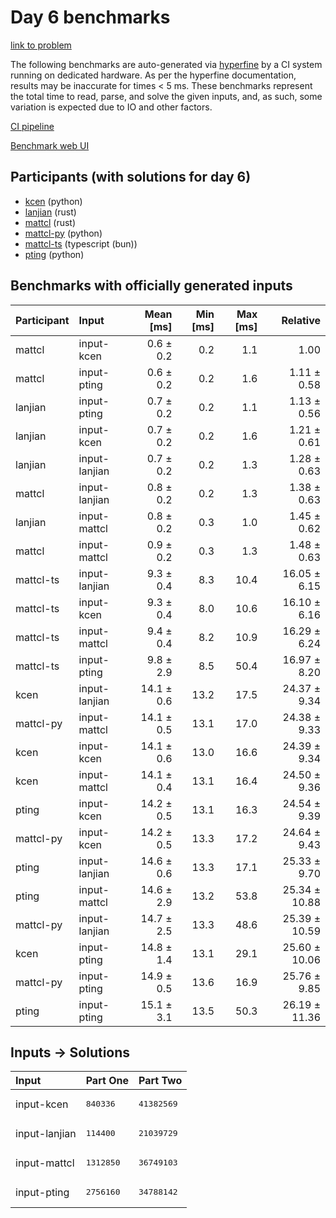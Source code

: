 # Day 6 benchmarks

[link to problem](https://adventofcode.com/2023/day/6)

The following benchmarks are auto-generated via
[hyperfine](https://github.com/sharkdp/hyperfine) by a CI system running on
dedicated hardware. As per the hyperfine documentation, results may be
inaccurate for times < 5 ms. These benchmarks represent the total time to read,
parse, and solve the given inputs, and, as such, some variation is expected due
to IO and other factors.

[CI pipeline](http://ci.papercode.net:8080/teams/main/pipelines/aoc2023)

[Benchmark web UI](https://aoc.ancalagon.black)


## Participants (with solutions for day 6)

- [kcen](https://github.com/kcen/aoc2023) (python)
- [lanjian](https://github.com/lanjian/aoc-2023) (rust)
- [mattcl](https://github.com/mattcl/aoc2023) (rust)
- [mattcl-py](https://github.com/mattcl/aoc2023-py) (python)
- [mattcl-ts](https://github.com/mattcl/aoc2023-js) (typescript (bun))
- [pting](https://github.com/pting/aoc2023) (python)


## Benchmarks with officially generated inputs

| Participant | Input | Mean [ms] | Min [ms] | Max [ms] | Relative |
|:---|:---|---:|---:|---:|---:|
| mattcl | input-kcen | 0.6 ± 0.2 | 0.2 | 1.1 | 1.00 |
| mattcl | input-pting | 0.6 ± 0.2 | 0.2 | 1.6 | 1.11 ± 0.58 |
| lanjian | input-pting | 0.7 ± 0.2 | 0.2 | 1.1 | 1.13 ± 0.56 |
| lanjian | input-kcen | 0.7 ± 0.2 | 0.2 | 1.6 | 1.21 ± 0.61 |
| lanjian | input-lanjian | 0.7 ± 0.2 | 0.2 | 1.3 | 1.28 ± 0.63 |
| mattcl | input-lanjian | 0.8 ± 0.2 | 0.2 | 1.3 | 1.38 ± 0.63 |
| lanjian | input-mattcl | 0.8 ± 0.2 | 0.3 | 1.0 | 1.45 ± 0.62 |
| mattcl | input-mattcl | 0.9 ± 0.2 | 0.3 | 1.3 | 1.48 ± 0.63 |
| mattcl-ts | input-lanjian | 9.3 ± 0.4 | 8.3 | 10.4 | 16.05 ± 6.15 |
| mattcl-ts | input-kcen | 9.3 ± 0.4 | 8.0 | 10.6 | 16.10 ± 6.16 |
| mattcl-ts | input-mattcl | 9.4 ± 0.4 | 8.2 | 10.9 | 16.29 ± 6.24 |
| mattcl-ts | input-pting | 9.8 ± 2.9 | 8.5 | 50.4 | 16.97 ± 8.20 |
| kcen | input-lanjian | 14.1 ± 0.6 | 13.2 | 17.5 | 24.37 ± 9.34 |
| mattcl-py | input-mattcl | 14.1 ± 0.5 | 13.1 | 17.0 | 24.38 ± 9.33 |
| kcen | input-kcen | 14.1 ± 0.6 | 13.0 | 16.6 | 24.39 ± 9.34 |
| kcen | input-mattcl | 14.1 ± 0.4 | 13.1 | 16.4 | 24.50 ± 9.36 |
| pting | input-kcen | 14.2 ± 0.5 | 13.1 | 16.3 | 24.54 ± 9.39 |
| mattcl-py | input-kcen | 14.2 ± 0.5 | 13.3 | 17.2 | 24.64 ± 9.43 |
| pting | input-lanjian | 14.6 ± 0.6 | 13.3 | 17.1 | 25.33 ± 9.70 |
| pting | input-mattcl | 14.6 ± 2.9 | 13.2 | 53.8 | 25.34 ± 10.88 |
| mattcl-py | input-lanjian | 14.7 ± 2.5 | 13.3 | 48.6 | 25.39 ± 10.59 |
| kcen | input-pting | 14.8 ± 1.4 | 13.1 | 29.1 | 25.60 ± 10.06 |
| mattcl-py | input-pting | 14.9 ± 0.5 | 13.6 | 16.9 | 25.76 ± 9.85 |
| pting | input-pting | 15.1 ± 3.1 | 13.5 | 50.3 | 26.19 ± 11.36 |


## Inputs -> Solutions

| Input | Part One | Part Two |
|:---|:---|:---|
|input-kcen|<pre>840336</pre>|<pre>41382569</pre>|
|input-lanjian|<pre>114400</pre>|<pre>21039729</pre>|
|input-mattcl|<pre>1312850</pre>|<pre>36749103</pre>|
|input-pting|<pre>2756160</pre>|<pre>34788142</pre>|